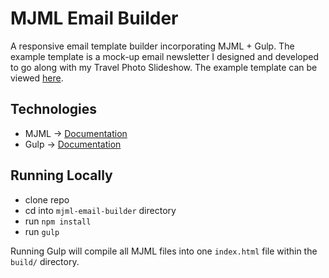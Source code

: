 # MJML Email Builder
A responsive email template builder incorporating MJML + Gulp. The example template is a mock-up email newsletter I designed and developed to go along with my Travel Photo Slideshow. The example template can be viewed <a href="https://www.wgibbs.com/mjml-email-builder-template-1/" target="_blank">here</a>.

## Technologies
- MJML -> <a href="https://mjml.io/documentation/" target="_blank">Documentation</a>
- Gulp -> <a href="https://www.npmjs.com/package/gulp" target="_blank">Documentation</a>

## Running Locally
- clone repo<br />
- cd into ```mjml-email-builder``` directory<br />
- run ```npm install```<br />
- run ```gulp```<br />

Running Gulp will compile all MJML files into one ```index.html``` file within the ```build/``` directory.
